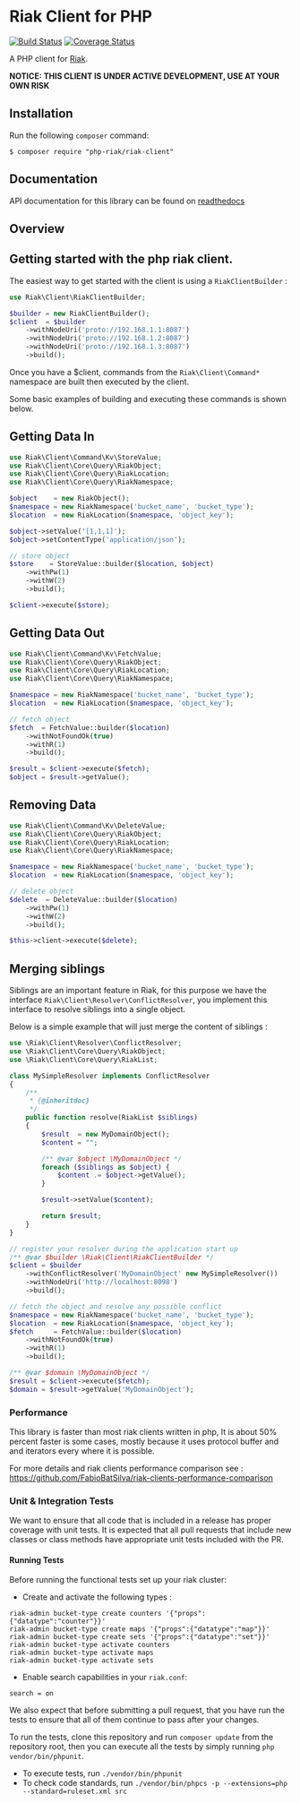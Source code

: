 # Riak Client for PHP

[![Build Status](https://travis-ci.org/php-riak/riak-client.svg?branch=master)](https://travis-ci.org/php-riak/riak-client)
[![Coverage Status](https://coveralls.io/repos/php-riak/riak-client/badge.svg?branch=master)](https://coveralls.io/r/php-riak/riak-client?branch=master)

A PHP client for [Riak](http://basho.com/riak/).


**NOTICE: THIS CLIENT IS UNDER ACTIVE DEVELOPMENT, USE AT YOUR OWN RISK**


## Installation

Run the following `composer` command:

```console
$ composer require "php-riak/riak-client"
```

## Documentation
API documentation for this library can be found on [readthedocs](http://riak-client.readthedocs.org/en/latest/)

## Overview


## Getting started with the php riak client.

The easiest way to get started with the client is using a `RiakClientBuilder` :

```php
use Riak\Client\RiakClientBuilder;

$builder = new RiakClientBuilder();
$client  = $builder
    ->withNodeUri('proto://192.168.1.1:8087')
    ->withNodeUri('proto://192.168.1.2:8087')
    ->withNodeUri('proto://192.168.1.3:8087')
    ->build();

```

Once you have a $client, commands from the `Riak\Client\Command*` namespace are built then executed by the client.

Some basic examples of building and executing these commands is shown
below.

## Getting Data In

```php
use Riak\Client\Command\Kv\StoreValue;
use Riak\Client\Core\Query\RiakObject;
use Riak\Client\Core\Query\RiakLocation;
use Riak\Client\Core\Query\RiakNamespace;

$object    = new RiakObject();
$namespace = new RiakNamespace('bucket_name', 'bucket_type');
$location  = new RiakLocation($namespace, 'object_key');

$object->setValue('[1,1,1]');
$object->setContentType('application/json');

// store object
$store    = StoreValue::builder($location, $object)
    ->withPw(1)
    ->withW(2)
    ->build();

$client->execute($store);
```

## Getting Data Out

```php
use Riak\Client\Command\Kv\FetchValue;
use Riak\Client\Core\Query\RiakObject;
use Riak\Client\Core\Query\RiakLocation;
use Riak\Client\Core\Query\RiakNamespace;

$namespace = new RiakNamespace('bucket_name', 'bucket_type');
$location  = new RiakLocation($namespace, 'object_key');

// fetch object
$fetch  = FetchValue::builder($location)
    ->withNotFoundOk(true)
    ->withR(1)
    ->build();

$result = $client->execute($fetch);
$object = $result->getValue();
```

## Removing Data

```php
use Riak\Client\Command\Kv\DeleteValue;
use Riak\Client\Core\Query\RiakObject;
use Riak\Client\Core\Query\RiakLocation;
use Riak\Client\Core\Query\RiakNamespace;

$namespace = new RiakNamespace('bucket_name', 'bucket_type');
$location  = new RiakLocation($namespace, 'object_key');

// delete object
$delete  = DeleteValue::builder($location)
    ->withPw(1)
    ->withW(2)
    ->build();

$this->client->execute($delete);
```

## Merging siblings

Siblings are an important feature in Riak,
for this purpose we have the interface `Riak\Client\Resolver\ConflictResolver`,
you implement this interface to resolve  siblings into a single object.

Below is a simple example that will just merge the content of siblings :
```php
use \Riak\Client\Resolver\ConflictResolver;
use \Riak\Client\Core\Query\RiakObject;
use \Riak\Client\Core\Query\RiakList;

class MySimpleResolver implements ConflictResolver
{
    /**
     * {@inheritdoc}
     */
    public function resolve(RiakList $siblings)
    {
        $result  = new MyDomainObject();
        $content = "";

        /** @var $object \MyDomainObject */
        foreach ($siblings as $object) {
            $content .= $object->getValue();
        }

        $result->setValue($content);

        return $result;
    }
}

// register your resolver during the application start up
/** @var $builder \Riak\Client\RiakClientBuilder */
$client = $builder
    ->withConflictResolver('MyDomainObject' new MySimpleResolver())
    ->withNodeUri('http://localhost:8098')
    ->build();

// fetch the object and resolve any possible conflict
$namespace = new RiakNamespace('bucket_name', 'bucket_type');
$location  = new RiakLocation($namespace, 'object_key');
$fetch     = FetchValue::builder($location)
    ->withNotFoundOk(true)
    ->withR(1)
    ->build();

/** @var $domain \MyDomainObject */
$result = $client->execute($fetch);
$domain = $result->getValue('MyDomainObject');
```

### Performance

This library is faster than most riak clients written in php,
It is about 50% percent faster is some cases, mostly because it uses protocol buffer and and iterators every where it is possible.

For more details and riak clients performance comparison see : https://github.com/FabioBatSilva/riak-clients-performance-comparison

### Unit & Integration Tests

We want to ensure that all code that is included in a release has proper coverage with unit tests.
It is expected that all pull requests that include new classes or class methods have appropriate unit tests included with the PR.

#### Running Tests

Before running the functional tests set up your riak cluster:

* Create and activate the following types :
```
riak-admin bucket-type create counters '{"props":{"datatype":"counter"}}'
riak-admin bucket-type create maps '{"props":{"datatype":"map"}}'
riak-admin bucket-type create sets '{"props":{"datatype":"set"}}'
riak-admin bucket-type activate counters
riak-admin bucket-type activate maps
riak-admin bucket-type activate sets
```

* Enable search capabilities in your ``riak.conf``:
```
search = on
```

We also expect that before submitting a pull request, that you have run the tests to ensure that all of them
continue to pass after your changes.

To run the tests, clone this repository and run `composer update` from the repository root, then you can execute all the tests by simply running
`php vendor/bin/phpunit`.

* To execute tests, run `./vendor/bin/phpunit`
* To check code standards, run `./vendor/bin/phpcs -p --extensions=php  --standard=ruleset.xml src`
